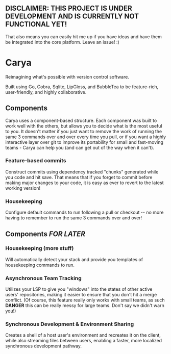 ## DISCLAIMER: THIS PROJECT IS UNDER DEVELOPMENT AND IS CURRENTLY NOT FUNCTIONAL YET!
That also means you can easily hit me up if you have ideas and have them be integrated into the core platform. Leave an issue!  :)

# Carya
Reimagining what's possible with version control software.

Built using Go, Cobra, Sqlite, LipGloss, and BubbleTea to be feature-rich, user-friendly, and highly collaborative.

## Components
Carya uses a component-based structure. Each component was built to work well with the others, but allows you to decide what is the most useful to you. It doesn't matter if you just want to remove the work of running the same 3 commands over and over every time you pull, or if you want a highly interactive layer over git to improve its portability for small and fast-moving teams - Carya can help you (and can get out of the way when it can't).

### Feature-based commits
Construct commits using dependency tracked "chunks" generated while you code and hit save. That means that if you forget to commit before making major changes to your code, it is easy as ever to revert to the latest working version!

### Housekeeping
Configure default commands to run following a pull or checkout -- no more having to remember to run the same 3 commands over and over!



## Components *FOR LATER*
### Housekeeping (more stuff)
Will automatically detect your stack and provide you templates of housekeeping commands to run.

### Asynchronous Team Tracking
Utilizes your LSP to give you "windows" into the states of other active users' repositories, making it easier to ensure that you don't hit a merge conflict. (Of course, this feature really only works with small teams, as such **DANGER** this can be really messy for large teams. Don't say we didn't warn you!)

### Synchronous Development & Environment Sharing
Creates a shell of a host user's environment and recreates it on the client, while also streaming files between users, enabling a faster, more localized synchronous development pathway.
